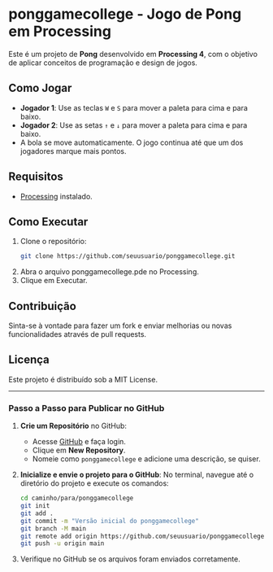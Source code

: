 # ponggamecollege - Jogo de Pong em Processing

Este é um projeto de **Pong** desenvolvido em **Processing 4**, com o objetivo de aplicar conceitos de programação e design de jogos.

## Como Jogar
- **Jogador 1**: Use as teclas `W` e `S` para mover a paleta para cima e para baixo.
- **Jogador 2**: Use as setas `↑` e `↓` para mover a paleta para cima e para baixo.
- A bola se move automaticamente. O jogo continua até que um dos jogadores marque mais pontos.

## Requisitos
- [Processing](https://processing.org/download/) instalado.

## Como Executar
1. Clone o repositório:
   ```bash
   git clone https://github.com/seuusuario/ponggamecollege.git
2. Abra o arquivo ponggamecollege.pde no Processing.
3. Clique em Executar.

## Contribuição
Sinta-se à vontade para fazer um fork e enviar melhorias ou novas funcionalidades através de pull requests.

## Licença
Este projeto é distribuído sob a MIT License.

---

### **Passo a Passo para Publicar no GitHub**

1. **Crie um Repositório** no GitHub:
   - Acesse [GitHub](https://github.com/) e faça login.
   - Clique em **New Repository**.
   - Nomeie como `ponggamecollege` e adicione uma descrição, se quiser.

2. **Inicialize e envie o projeto para o GitHub**:
   No terminal, navegue até o diretório do projeto e execute os comandos:

   ```bash
   cd caminho/para/ponggamecollege
   git init
   git add .
   git commit -m "Versão inicial do ponggamecollege"
   git branch -M main
   git remote add origin https://github.com/seuusuario/ponggamecollege.git
   git push -u origin main

3. Verifique no GitHub se os arquivos foram enviados corretamente.